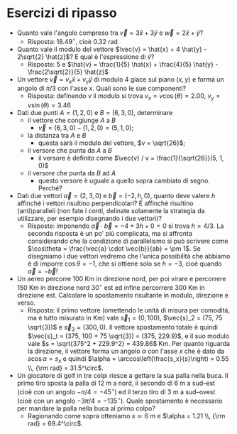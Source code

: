 <!--
.. title: Esercizi di matematica
.. slug: fisica2-esercizi-matematica
.. date: 2023-07-03 17:41:10 UTC+02:00
.. tags: 
.. category: didattica
.. link: 
.. description: 
.. type: text
.. has_math: true
-->

# Esercizi di ripasso

* Quanto vale l'angolo compreso tra $\vec{v} = 3 \hat{x} + 3 \hat{y}$ e $\vec{w} = 2\hat{x} + \hat{y}$?
  * Risposta: $18.49^\circ$, cioè $0.32$ rad
* Quanto vale il modulo del vettore $\vec{v} = \hat{x} + 4 \hat{y} - 2\sqrt{2} \hat{z}$? E qual è l'espressione di $\hat{v}$? 
  * Risposte: $5$ e $\hat{v} = \frac{1}{5} \hat{x} + \frac{4}{5} \hat{y} - \frac{2\sqrt{2}}{5} \hat{z}$
* Un vettore $\vec{v} = v_x \hat{x} + v_y \hat{y}$ di modulo $4$ giace sul piano $(x, y)$ e forma un angolo di $\pi/3$ con l'asse $x$. Quali sono le sue componenti?
  * Risposta: definendo $v$ il modulo si trova $v_x = v \cos(\theta) = 2.00$, $v_y = v \sin(\theta) = 3.46$
* Dati due punti $A = (1, 2, 0)$ e $B = (6, 3, 0)$, determinare 
  * il vettore che congiunge $A$ a $B$
    * $\vec{v} = (6, 3, 0) - (1, 2, 0) = (5, 1, 0)$;
  * la distanza tra $A$ e $B$
    * questa sarà il modulo del vettore, $v = \sqrt{26}$;
  * il versore che punta da $A$ a $B$
    * il versore è definito come $\vec{v} / v = \frac{1}{\sqrt{26}}(5, 1, 0)$
  * il versore che punta da $B$ ad $A$
    * questo versore è uguale a quello sopra cambiato di segno. Perché?
* Dati due vettori $\vec{a} = (2, 3, 0)$ e $\vec{b} = (-2, h, 0)$, quanto deve valere $h$ affinché i vettori risultino perpendicolari? E affinché risultino (anti)paralleli (non fate i conti, delinate solamente la strategia da utilizzare, per esempio disegnando i due vettori)?
	* Risposte: imponendo $\vec{a} \cdot \vec{b} = -4 + 3h + 0 = 0$ si trova $h = 4/3$. La seconda risposta è un po' più complicata, ma si affronta considerando che la condizione di parallelismo si può scrivere come $\cos\theta = \frac{\vec{a} \cdot \vec{b}}{ab} = \pm 1$. Se disegniamo i due vettori vedremo che l'unica possibilità che abbiamo è di imporre $\cos{\theta} = -1$, che si ottiene solo se $h = -3$, cioè quando $\vec{a} = -\vec{b}$!
* Un aereo percorre 100 Km in direzione nord, per poi virare e percorrere 150 Km in direzione nord $30^\circ$ est ed infine percorrere 300 Km in direzione est. Calcolare lo spostamento risultante in modulo, direzione e verso. 
  * Risposta: il primo vettore (omettendo le unità di misura per comodità, ma è tutto misurato in Km) vale $\vec{s}_1 = (0, 100)$, $\vec{s}_2 = (75, 75 \sqrt{3})$ e $\vec{s}_3 = (300, 0)$. Il vettore spostamento totale è quindi $\vec{s}_t = (375, 100 + 75 \sqrt{3}) = (375, 229.9)$, e il suo modulo vale $s = \sqrt{375^2 + 229.9^2} = 439.86$ Km. Per quanto riguarda la direzione, il vettore forma un angolo $\alpha$ con l'asse $x$ che è dato da $s \cos\alpha = s_x$ e quindi $\alpha = \arccos\left(\frac{s_x}{s}\right) = 0.55 \\, {\rm rad} = 31.5^\circ$.
* Un giocatore di golf in tre colpi riesce a gettare la sua palla nella buca. Il primo tiro sposta la palla di 12 m a nord, il secondo di 6 m a sud–est (cioè con un angolo $-\pi/4 = -45^\circ$) ed il terzo tiro di 3 m a sud–ovest (cioè con un angolo $-3\pi/4 = -135^\circ$). Quale spostamento è necessario per mandare la palla nella buca al primo colpo?
  * Ragionando come sopra otteniamo $s \simeq 6$ m e $\alpha = 1.21 \\, {\rm rad} = 69.4^\circ$.
